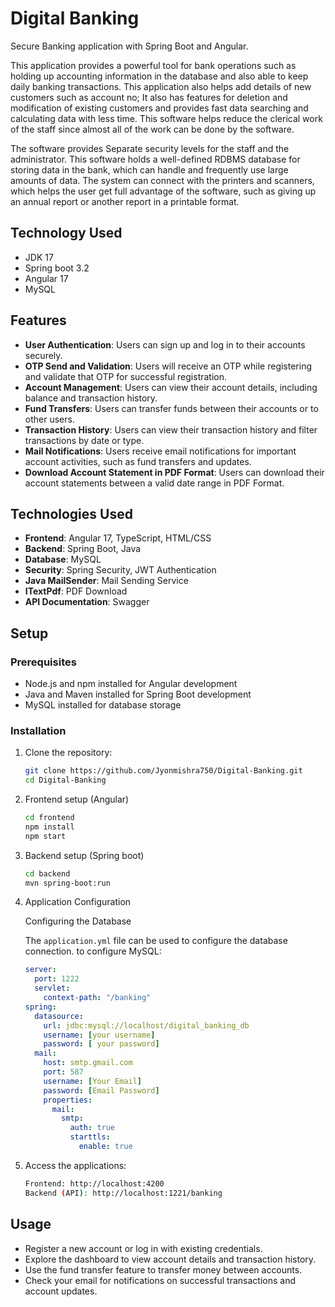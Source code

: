# Digital Banking

Secure Banking application with Spring Boot and Angular.

This application provides a powerful tool for bank operations such as holding up accounting information in the database and also able to keep daily banking transactions. This application also helps add details of new customers such as account no; It also has features for deletion and modification of existing customers and provides fast data searching and calculating data with less time. This software helps reduce the clerical work of the staff since almost all of the work can be done by the software.

The software provides Separate security levels for the staff and the administrator. This software holds a well-defined RDBMS database for storing data in the bank, which can handle and frequently use large amounts of data. The system can connect with the printers and scanners, which helps the user get full advantage of the software, such as giving up an annual report or another report in a printable format.

## Technology Used
- JDK 17
- Spring boot 3.2
- Angular 17
- MySQL

## Features

- **User Authentication**: Users can sign up and log in to their accounts securely.
- **OTP Send and Validation**: Users will receive an OTP while registering and validate that OTP for successful registration.
- **Account Management**: Users can view their account details, including balance and transaction history.
- **Fund Transfers**: Users can transfer funds between their accounts or to other users.
- **Transaction History**: Users can view their transaction history and filter transactions by date or type.
- **Mail Notifications**: Users receive email notifications for important account activities, such as fund transfers and updates.
- **Download Account Statement in PDF Format**: Users can download their account statements between a valid date range in PDF Format.

## Technologies Used

- **Frontend**: Angular 17, TypeScript, HTML/CSS
- **Backend**: Spring Boot, Java
- **Database**: MySQL
- **Security**: Spring Security, JWT Authentication
- **Java MailSender**: Mail Sending Service
- **ITextPdf**: PDF Download
- **API Documentation**: Swagger

## Setup

### Prerequisites

- Node.js and npm installed for Angular development
- Java and Maven installed for Spring Boot development
- MySQL installed for database storage

### Installation

1. Clone the repository:

   ```sh
   git clone https://github.com/Jyonmishra750/Digital-Banking.git
   cd Digital-Banking
2. Frontend setup (Angular)

   ```sh
   cd frontend
   npm install
   npm start

3. Backend setup (Spring boot)

   ```sh
   cd backend
   mvn spring-boot:run

4. Application Configuration

   Configuring the Database

   The `application.yml` file can be used to configure the database connection. to configure MySQL:

   ```yaml
   server:
     port: 1222
     servlet:
       context-path: "/banking"
   spring:
     datasource:
       url: jdbc:mysql://localhost/digital_banking_db
       username: [your username]
       password: [ your password]
     mail:
       host: smtp.gmail.com
       port: 587
       username: [Your Email]
       password: [Email Password]
       properties:
         mail:
           smtp:
             auth: true
             starttls:
               enable: true


4. Access the applications:
   
   ```sh
   Frontend: http://localhost:4200
   Backend (API): http://localhost:1221/banking

## Usage
- Register a new account or log in with existing credentials.
- Explore the dashboard to view account details and transaction history.
- Use the fund transfer feature to transfer money between accounts.
- Check your email for notifications on successful transactions and account updates.
